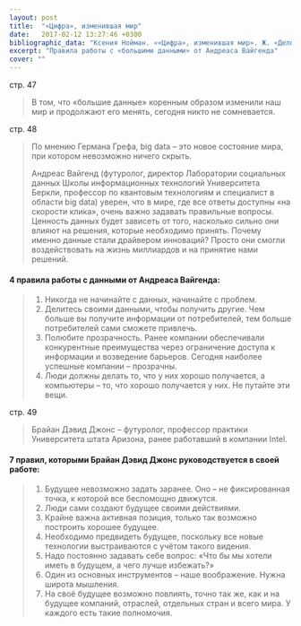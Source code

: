```yaml
---
layout: post
title:  "«Цифра», изменившая мир"
date:   2017-02-12 13:27:46 +0300
bibliographic_data: "Ксения Нойман. ««Цифра», изменившая мир». Ж. «Деловое совершенство» (Business Excellence), № 1, 2017 г., стр. 46-49"
excerpt: "Правила работы с «большими данными» от Андреаса Вайгенда"
cover: ""
---
```


стр. 47

> В том, что «большие данные» коренным образом изменили наш мир и продолжают его менять, сегодня никто не сомневается.

стр. 48

> По мнению Германа Грефа, big data – это новое состояние мира, при котором невозможно ничего скрыть.
>
> Андреас Вайгенд (футуролог, директор Лаборатории социальных данных Школы информационных технологий Университета Беркли, профессор по квантовым технологиям и специалист в области big data) уверен, что в мире, где все ответы доступны «на скорости клика», очень важно задавать правильные вопросы. Ценность данных будет зависеть от того, насколько сильно они влияют на решения, которые необходимо принять. Почему именно данные стали драйвером инноваций? Просто они смогли воздействовать на жизнь миллиардов и на принятие нами решений.

#### 4 правила работы с данными от Андреаса Вайгенда:

> 1. Никогда не начинайте с данных, начинайте с проблем.
> 2. Делитесь своими данными, чтобы получить другие. Чем больше вы получите информации от потребителей, тем больше потребителей сами сможете привлечь.
> 3. Полюбите прозрачность. Ранее компании обеспечивали конкурентные преимущества через ограничение доступа к информации и возведение барьеров. Сегодня наиболее успешные компании – прозрачны.
> 4. Люди должны делать то, что у них хорошо получается, а компьютеры – то, что хорошо получается у них. Не путайте эти вещи.

стр. 49

> Брайан Дэвид Джонс – футуролог, профессор практики Университета штата Аризона, ранее работавший в компании Intel.

#### 7 правил, которыми Брайан Дэвид Джонс руководствуется в своей работе:

> 1. Будущее невозможно задать заранее. Оно – не фиксированная точка, к которой все беспомощно движутся.
> 2. Люди сами создают будущее своими действиями.
> 3. Крайне важна активная позиция, только так возможно построить хорошее будущее.
> 4. Необходимо предвидеть будущее, поскольку все новые технологии выстраиваются с учётом такого видения.
> 5. Надо постоянно задавать себе вопрос: «Что бы мы хотели иметь в будущем, а чего лучше избежать?»
> 6. Один из основных инструментов – наше воображение. Нужна широта мышления.
> 7. На своё будущее возможно повлиять, точно так же, как и на будущее компаний, отраслей, отдельных стран и всего мира. У каждого есть такие полномочия.

